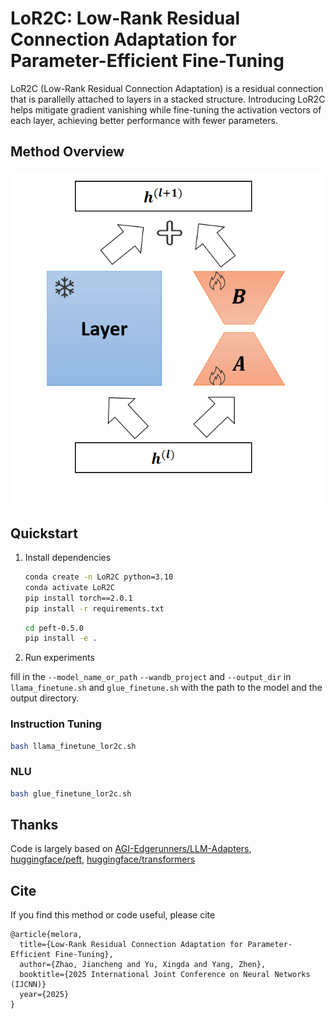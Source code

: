 # LoR2C: Low-Rank Residual Connection Adaptation for Parameter-Efficient Fine-Tuning
LoR2C (Low-Rank Residual Connection Adaptation) is a residual connection that is parallelly attached to layers in a stacked structure. Introducing LoR2C helps mitigate gradient vanishing while fine-tuning the activation vectors of each layer, achieving better performance with fewer parameters.

## Method Overview
<div align=center> 
<img src="./figs/method.png">
</div> 

## Quickstart
1. Install dependencies

   ```bash
   conda create -n LoR2C python=3.10
   conda activate LoR2C
   pip install torch==2.0.1
   pip install -r requirements.txt
   ```

   ```bash
   cd peft-0.5.0
   pip install -e .
   ```

2. Run experiments

fill in the `--model_name_or_path` `--wandb_project` and `--output_dir` in `llama_finetune.sh` and `glue_finetune.sh` with the path to the model and the output directory.

### Instruction Tuning
```bash
bash llama_finetune_lor2c.sh
```

### NLU

```bash
bash glue_finetune_lor2c.sh
```
## Thanks

Code is largely based on [AGI-Edgerunners/LLM-Adapters](https://github.com/AGI-Edgerunners/LLM-Adapters), [huggingface/peft](https://github.com/huggingface/peft), [huggingface/transformers](https://github.com/huggingface/transformers)

## Cite
If you find this method or code useful, please cite
~~~
@article{melora,
  title={Low-Rank Residual Connection Adaptation for Parameter-Efficient Fine-Tuning},
  author={Zhao, Jiancheng and Yu, Xingda and Yang, Zhen},
  booktitle={2025 International Joint Conference on Neural Networks (IJCNN)}
  year={2025}
}
~~~
